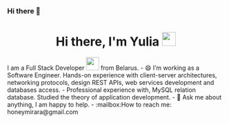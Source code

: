### Hi there 👋
<h1 align="center">Hi there, I'm Yulia <img
src="https://github.com/blackcater/blackcater/raw/main/images/Hi.gif" height="32"/></h1>
I am a Full Stack Developer <img src="https://media.giphy.com/media/WUlplcMpOCEmTGBtBW/giphy.gif" width="30"> from Belarus.
- 😄 I’m working as a Software Engineer. Hands-on experience with client-server architectures, networking protocols, design REST APIs, web services development and databases access.
-  Professional experience with, MySQL relation database. Studied the theory of application development. 
- 💬 Ask me about anything, I am happy to help.
- :mailbox:How to reach me: honeymirara@gmail.com
